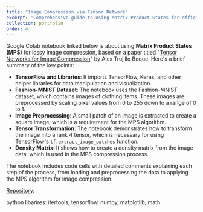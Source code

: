 ```yaml
---
title: "Image Compression via Tensor Network"
excerpt: "Comprehensive guide to using Matrix Product States for efficient image compression, leveraging TensorFlow and the Fashion-MNIST dataset. <br/><img src='/images/tensor-network-compression.png' width='50%'>"
collection: portfolio
order: 4
---
```


Google Colab notebook linked below is about using **Matrix Product States (MPS)** for lossy image compression, based on a paper titled "[Tensor Networks for Image Compression](https://diposit.ub.edu/dspace/bitstream/2445/96365/1/TFG_Fis_Trujillo_Boque_Alex.pdf)" by Alex Trujillo Boque.
Here's a brief summary of the key points:

- **TensorFlow and Libraries**: It imports TensorFlow, Keras, and other helper libraries for data manipulation and visualization.
- **Fashion-MNIST Dataset**: The notebook uses the Fashion-MNIST dataset, which contains images of clothing items. These images are preprocessed by scaling pixel values from 0 to 255 down to a range of 0 to 1.
- **Image Preprocessing**: A small patch of an image is extracted to create a square image, which is a requirement for the MPS algorithm.
- **Tensor Transformation**: The notebook demonstrates how to transform the image into a rank 4 tensor, which is necessary for using TensorFlow's `tf.extract_image_patches` function.
- **Density Matrix**: It shows how to create a density matrix from the image data, which is used in the MPS compression process.

The notebook includes code cells with detailed comments explaining each step of the process, from loading and preprocessing the data to applying the MPS algorithm for image compression.

[Repository](https://colab.research.google.com/github/kryogenica/Image-compression-using-Matrix-Product-States/blob/master/Image_compression.ipynb#scrollTo=7BGIZ7mpctpj).

python libarires: itertools, tensorflow, numpy, matplotlib, math.

